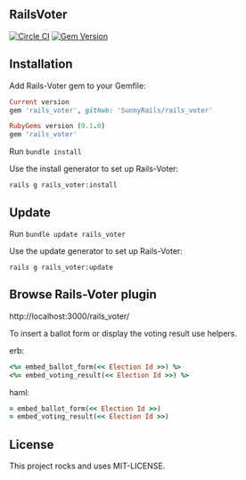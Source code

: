 RailsVoter
----------------------  

[![Circle CI](https://circleci.com/gh/SunnyRails/rails_voter.svg?style=shield&circle-token=aa51701fe53fc68f4cc3705b3354fda11c9a0ce2)](https://circleci.com/gh/SunnyRails/rails_voter)
[![Gem Version](https://badge.fury.io/rb/rails_voter.svg)](https://badge.fury.io/rb/rails_voter)  

Installation
----------------------

Add Rails-Voter gem to your Gemfile:

```ruby
Current version  
gem 'rails_voter', github: 'SunnyRails/rails_voter'  

RubyGems version (0.1.0)
gem 'rails_voter'  
```

Run `bundle install`

Use the install generator to set up Rails-Voter:

```shell
rails g rails_voter:install
```

Update
----------------------

Run `bundle update rails_voter`

Use the update generator to set up Rails-Voter:

```shell
rails g rails_voter:update
```
Browse Rails-Voter plugin
----------------------

http://localhost:3000/rails_voter/

To insert a ballot form or display the voting result use helpers.  

erb:
``` ruby
<%= embed_ballot_form(<< Election Id >>) %>
<%= embed_voting_result(<< Election Id >>) %>
```
haml:
``` ruby
= embed_ballot_form(<< Election Id >>)
= embed_voting_result(<< Election Id >>)
```

License
----------------
This project rocks and uses MIT-LICENSE.
